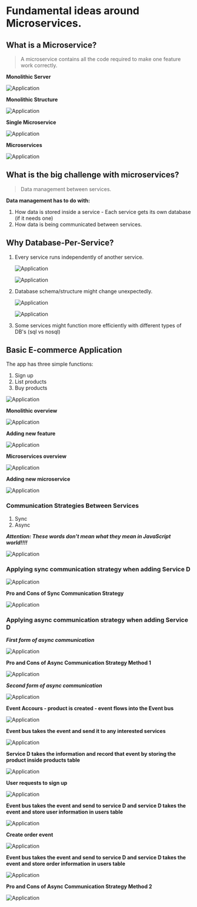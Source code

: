 
# Fundamental ideas around Microservices.

## What is a Microservice?
> A microservice contains all the code required to make one feature work correctly.

**Monolithic Server**

![Application](/img/pic_01_04.png?raw=true)

**Monolithic Structure**

![Application](/img/pic_01_05.png?raw=true)

**Single Microservice**

![Application](/img/pic_01_06.png?raw=true)

**Microservices**

![Application](/img/pic_01_07.png?raw=true)


## What is the big challenge with microservices?

> Data management between services. 

**Data management has to do with:**

1) How data is stored inside a service - Each service gets its own database (if it needs one)
2) How data is being communicated between services.


## Why Database-Per-Service?

1) Every service runs independently of another service.
   
   ![Application](/img/pic_01_08.png?raw=true)
 
   ![Application](/img/pic_01_09.png?raw=true)
   
2) Database schema/structure might change unexpectedly.
  
   ![Application](/img/pic_01_10.png?raw=true)
 
   ![Application](/img/pic_01_11.png?raw=true)
   
3) Some services might function more efficiently with different types of DB's (sql vs nosql)


## Basic E-commerce Application

The app has three simple functions:
1) Sign up
2) List products
3) Buy products

   
![Application](/img/pic_01_13.png?raw=true)

**Monolithic overview**

![Application](/img/pic_01_14.png?raw=true)

**Adding new feature**

![Application](/img/pic_01_15.png?raw=true)

**Microservices overview**

![Application](/img/pic_01_16.png?raw=true)

**Adding new microservice**

![Application](/img/pic_01_17.png?raw=true)

### Communication Strategies Between Services
1) Sync
2) Async

***Attention: These words don't mean what they mean in JavaScript world!!!!***

![Application](/img/pic_01_18.png?raw=true)

### Applying sync communication strategy when adding Service D

![Application](/img/pic_01_19.png?raw=true)


**Pro and Cons of Sync Communication Strategy**

![Application](/img/pic_01_20.png?raw=true)


### Applying async communication strategy when adding Service D

***First form of async communication***

![Application](/img/pic_01_21.png?raw=true)


**Pro and Cons of Async Communication Strategy Method 1**

![Application](/img/pic_01_22.png?raw=true)


***Second form of async communication***

![Application](/img/pic_01_23.png?raw=true)

**Event Accours - product is created - event flows into the Event bus**

![Application](/img/pic_01_24.png?raw=true)

**Event bus takes the event and send it to any interested services**

![Application](/img/pic_01_25.png?raw=true)

**Service D takes the information and record that event by storing the product inside products table**

![Application](/img/pic_01_26.png?raw=true)

**User requests to sign up**

![Application](/img/pic_01_27.png?raw=true)

**Event bus takes the event and send to service D and service D takes the event and store user information in users table**

![Application](/img/pic_01_28.png?raw=true)

**Create order event**

![Application](/img/pic_01_29.png?raw=true)

**Event bus takes the event and send to service D and service D takes the event and store order information in users table**

![Application](/img/pic_01_30.png?raw=true)

**Pro and Cons of Async Communication Strategy Method 2**

![Application](/img/pic_01_31.png?raw=true)
